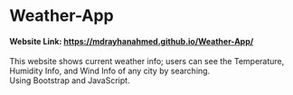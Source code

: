 # Weather-App
#### Website Link: https://mdrayhanahmed.github.io/Weather-App/

This website shows current weather info; users can see the Temperature, Humidity Info, and Wind Info of any city by searching.</br>
Using Bootstrap and JavaScript.
